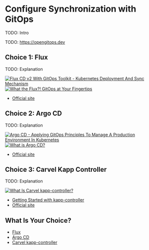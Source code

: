 # Configure Synchronization with GitOps

TODO: Intro

TODO: https://opengitops.dev

## Choice 1: Flux

TODO: Explanation

[![Flux CD v2 With GitOps Toolkit - Kubernetes Deployment And Sync Mechanism](https://img.youtube.com/vi/R6OeIgb7lUI/0.jpg)](https://youtu.be/R6OeIgb7lUI)
[![What the Flux?! GitOps at Your Fingertips](https://img.youtube.com/vi/_8Zobz7qbqo/0.jpg)](https://via.vmw.com/Flux)
* [Official site](https://fluxcd.io)

## Choice 2: Argo CD

TODO: Explanation

[![Argo CD - Applying GitOps Principles To Manage A Production Environment In Kubernetes](https://img.youtube.com/vi/vpWQeoaiRM4/0.jpg)](https://youtu.be/vpWQeoaiRM4)
[![What is Argo CD?](https://img.youtube.com/vi/fQ9846hRiFo/0.jpg)](https://via.vmw.com/ArgoCD)
* [Official site](https://argoproj.github.io/cd)

## Choice 3: Carvel Kapp Controller

TODO: Explanation

[![What Is Carvel kapp-controller?](https://img.youtube.com/vi/Bc0VrKQsJAo/0.jpg)](https://via.vmw.com/kappcontroller)
* [Getting Started with kapp-controller](https://tanzu.vmware.com/developer/guides/kapp-controller-gs/)
* [Official site](https://carvel.dev/kapp-controller)

## What Is Your Choice?

* [Flux](flux.md)
* [Argo CD](argocd.md)
* [Carvel kapp-controller](kapp.md)